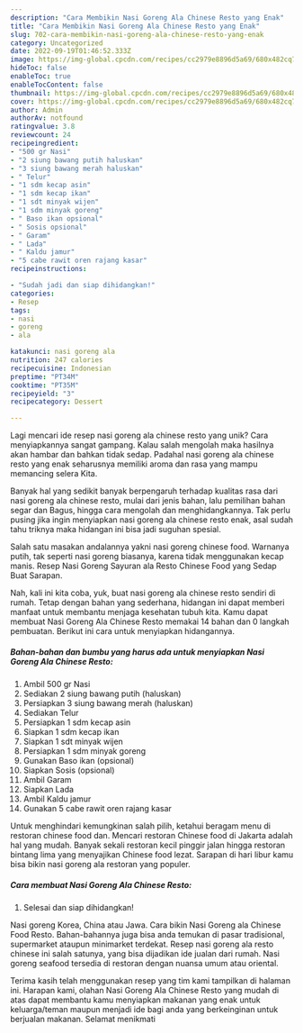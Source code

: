 ```yaml
---
description: "Cara Membikin Nasi Goreng Ala Chinese Resto yang Enak"
title: "Cara Membikin Nasi Goreng Ala Chinese Resto yang Enak"
slug: 702-cara-membikin-nasi-goreng-ala-chinese-resto-yang-enak
category: Uncategorized
date: 2022-09-19T01:46:52.333Z
image: https://img-global.cpcdn.com/recipes/cc2979e8896d5a69/680x482cq70/nasi-goreng-ala-chinese-resto-foto-resep-utama.jpg
hideToc: false
enableToc: true
enableTocContent: false
thumbnail: https://img-global.cpcdn.com/recipes/cc2979e8896d5a69/680x482cq70/nasi-goreng-ala-chinese-resto-foto-resep-utama.jpg
cover: https://img-global.cpcdn.com/recipes/cc2979e8896d5a69/680x482cq70/nasi-goreng-ala-chinese-resto-foto-resep-utama.jpg
author: Admin
authorAv: notfound
ratingvalue: 3.8
reviewcount: 24
recipeingredient:
- "500 gr Nasi"
- "2 siung bawang putih haluskan"
- "3 siung bawang merah haluskan"
- " Telur"
- "1 sdm kecap asin"
- "1 sdm kecap ikan"
- "1 sdt minyak wijen"
- "1 sdm minyak goreng"
- " Baso ikan opsional"
- " Sosis opsional"
- " Garam"
- " Lada"
- " Kaldu jamur"
- "5 cabe rawit oren rajang kasar"
recipeinstructions:

- "Sudah jadi dan siap dihidangkan!"
categories:
- Resep
tags:
- nasi
- goreng
- ala

katakunci: nasi goreng ala 
nutrition: 247 calories
recipecuisine: Indonesian
preptime: "PT34M"
cooktime: "PT35M"
recipeyield: "3"
recipecategory: Dessert

---
```





Lagi mencari ide resep nasi goreng ala chinese resto yang unik? Cara menyiapkannya sangat gampang. Kalau salah mengolah maka hasilnya akan hambar dan bahkan tidak sedap. Padahal nasi goreng ala chinese resto yang enak seharusnya memiliki aroma dan rasa yang mampu memancing selera Kita.





Banyak hal yang sedikit banyak berpengaruh terhadap kualitas rasa dari nasi goreng ala chinese resto, mulai dari jenis bahan, lalu pemilihan bahan segar dan Bagus, hingga cara mengolah dan menghidangkannya. Tak perlu pusing jika ingin menyiapkan nasi goreng ala chinese resto enak,      asal sudah tahu triknya maka hidangan ini bisa jadi suguhan spesial.














Salah satu masakan andalannya yakni nasi goreng chinese food. Warnanya putih, tak seperti nasi goreng biasanya, karena tidak menggunakan kecap manis. Resep Nasi Goreng Sayuran ala Resto Chinese Food yang Sedap Buat Sarapan.






Nah, kali ini kita coba, yuk, buat nasi goreng ala chinese resto sendiri di rumah. Tetap dengan bahan yang sederhana, hidangan ini dapat memberi manfaat untuk membantu menjaga kesehatan tubuh kita. Kamu dapat membuat Nasi Goreng Ala Chinese Resto memakai 14 bahan dan 0 langkah pembuatan. Berikut ini cara untuk menyiapkan hidangannya.

<!--inarticleads1-->

##### Bahan-bahan dan bumbu yang harus ada untuk menyiapkan Nasi Goreng Ala Chinese Resto:

1. Ambil 500 gr Nasi
1. Sediakan 2 siung bawang putih (haluskan)
1. Persiapkan 3 siung bawang merah (haluskan)
1. Sediakan  Telur
1. Persiapkan 1 sdm kecap asin
1. Siapkan 1 sdm kecap ikan
1. Siapkan 1 sdt minyak wijen
1. Persiapkan 1 sdm minyak goreng
1. Gunakan  Baso ikan (opsional)
1. Siapkan  Sosis (opsional)
1. Ambil  Garam
1. Siapkan  Lada
1. Ambil  Kaldu jamur
1. Gunakan 5 cabe rawit oren rajang kasar


Untuk menghindari kemungkinan salah pilih, ketahui beragam menu di restoran chinese food dan. Mencari restoran Chinese food di Jakarta adalah hal yang mudah. Banyak sekali restoran kecil pinggir jalan hingga restoran bintang lima yang menyajikan Chinese food lezat. Sarapan di hari libur kamu bisa bikin nasi goreng ala restoran yang populer. 

<!--inarticleads2-->

##### Cara membuat Nasi Goreng Ala Chinese Resto:


1. Selesai dan siap dihidangkan!

Nasi goreng Korea, China atau Jawa. Cara bikin Nasi Goreng ala Chinese Food Resto. Bahan-bahannya juga bisa anda temukan di pasar tradisional, supermarket ataupun minimarket terdekat. Resep nasi goreng ala resto chinese ini salah satunya, yang bisa dijadikan ide jualan dari rumah. Nasi goreng seafood tersedia di restoran dengan nuansa umum atau oriental. 

Terima kasih telah menggunakan resep yang tim kami tampilkan di halaman ini. Harapan kami, olahan Nasi Goreng Ala Chinese Resto yang mudah di atas dapat membantu kamu menyiapkan makanan yang enak untuk keluarga/teman maupun menjadi ide bagi anda yang berkeinginan untuk berjualan makanan. Selamat menikmati
